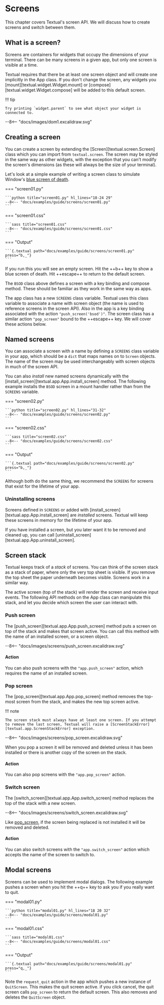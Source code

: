 # Screens

This chapter covers Textual's screen API. We will discuss how to create screens and switch between them.

## What is a screen?

Screens are containers for widgets that occupy the dimensions of your terminal. There can be many screens in a given app, but only one screen is visible at a time.

Textual requires that there be at least one screen object and will create one implicitly in the App class. If you don't change the screen, any widgets you [mount][textual.widget.Widget.mount] or [compose][textual.widget.Widget.compose] will be added to this default screen.

!!! tip

    Try printing `widget.parent` to see what object your widget is connected to.

<div class="excalidraw">
--8<-- "docs/images/dom1.excalidraw.svg"
</div>

## Creating a screen

You can create a screen by extending the [Screen][textual.screen.Screen] class which you can import from `textual.screen`. The screen may be styled in the same way as other widgets, with the exception that you can't modify the screen's dimensions (as these will always be the size of your terminal).

Let's look at a simple example of writing a screen class to simulate Window's [blue screen of death](https://en.wikipedia.org/wiki/Blue_screen_of_death).

=== "screen01.py"

    ```python title="screen01.py" hl_lines="18-24 29"
    --8<-- "docs/examples/guide/screens/screen01.py"
    ```

=== "screen01.css"

    ```sass title="screen01.css"
    --8<-- "docs/examples/guide/screens/screen01.css"
    ```

=== "Output"

    ```{.textual path="docs/examples/guide/screens/screen01.py" press="b,_"}
    ```

If you run this you will see an empty screen. Hit the ++b++ key to show a blue screen of death. Hit ++escape++ to return to the default screen.

The `BSOD` class above defines a screen with a key binding and compose method. These should be familiar as they work in the same way as apps.

The app class has a new `SCREENS` class variable. Textual uses this class variable to associate a name with screen object (the name is used to reference screens in the screen API). Also in the app is a key binding associated with the action `"push_screen('bsod')"`. The screen class has a similar action `"pop_screen"` bound to the ++escape++ key. We will cover these actions below.

## Named screens

You can associate a screen with a name by defining a `SCREENS` class variable in your app, which should be a `dict` that maps names on to `Screen` objects. The name of the screen may be used interchangeably with screen objects in much of the screen API.

You can also _install_ new named screens dynamically with the [install_screen][textual.app.App.install_screen] method. The following example installs the `BSOD` screen in a mount handler rather than from the `SCREENS` variable.

=== "screen02.py"

    ```python title="screen02.py" hl_lines="31-32"
    --8<-- "docs/examples/guide/screens/screen02.py"
    ```

=== "screen02.css"

    ```sass title="screen02.css"
    --8<-- "docs/examples/guide/screens/screen02.css"
    ```

=== "Output"

    ```{.textual path="docs/examples/guide/screens/screen02.py" press="b,_"}
    ```

Although both do the same thing, we recommend the `SCREENS` for screens that exist for the lifetime of your app.

### Uninstalling screens

Screens defined in `SCREENS` or added with [install_screen][textual.app.App.install_screen] are _installed_ screens. Textual will keep these screens in memory for the lifetime of your app.

If you have installed a screen, but you later want it to be removed and cleaned up, you can call [uninstall_screen][textual.app.App.uninstall_screen].

## Screen stack

Textual keeps track of a _stack_ of screens. You can think of the screen stack as a stack of paper, where only the very top sheet is visible. If you remove the top sheet the paper underneath becomes visible. Screens work in a similar way.

The active screen (top of the stack) will render the screen and receive input events. The following API methods on the App class can manipulate this stack, and let you decide which screen the user can interact with.

### Push screen

The [push_screen][textual.app.App.push_screen] method puts a screen on top of the stack and makes that screen active. You can call this method with the name of an installed screen, or a screen object.

<div class="excalidraw">
--8<-- "docs/images/screens/push_screen.excalidraw.svg"
</div>

#### Action

You can also push screens with the `"app.push_screen"` action, which requires the name of an installed screen.

### Pop screen

The [pop_screen][textual.app.App.pop_screen] method removes the top-most screen from the stack, and makes the new top screen active.

!!! note

    The screen stack must always have at least one screen. If you attempt to remove the last screen, Textual will raise a [ScreenStackError][textual.app.ScreenStackError] exception.

<div class="excalidraw">
--8<-- "docs/images/screens/pop_screen.excalidraw.svg"
</div>


When you pop a screen it will be removed and deleted unless it has been installed or there is another copy of the screen on the stack.

#### Action

You can also pop screens with the `"app.pop_screen"` action.

### Switch screen

The [switch_screen][textual.app.App.switch_screen] method replaces the top of the stack with a new screen.

<div class="excalidraw">
--8<-- "docs/images/screens/switch_screen.excalidraw.svg"
</div>

Like [pop_screen](#pop-screen), if the screen being replaced is not installed it will be removed and deleted.

#### Action

You can also switch screens with the `"app.switch_screen"` action which accepts the name of the screen to switch to.

## Modal screens

Screens can be used to implement modal dialogs. The following example pushes a screen when you hit the ++q++ key to ask you if you really want to quit.

=== "modal01.py"

    ```python title="modal01.py" hl_lines="18 20 32"
    --8<-- "docs/examples/guide/screens/modal01.py"
    ```

=== "modal01.css"

    ```sass title="modal01.css"
    --8<-- "docs/examples/guide/screens/modal01.css"
    ```

=== "Output"

    ```{.textual path="docs/examples/guide/screens/modal01.py" press="q,_"}
    ```

Note the `request_quit` action in the app which pushes a new instance of `QuitScreen`. This makes the quit screen active. if you click cancel, the quit screen calls `pop_screen` to return the default screen. This also removes and deletes the `QuitScreen` object.
